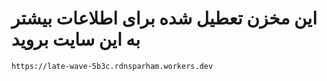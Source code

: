 # این مخزن تعطیل شده برای اطلاعات بیشتر به این سایت بروید
```text
https://late-wave-5b3c.rdnsparham.workers.dev
